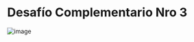 # Desafío Complementario Nro 3
![image](https://user-images.githubusercontent.com/4087941/190454153-08c2486d-82bc-4762-932d-c00d188a6e7d.png)
